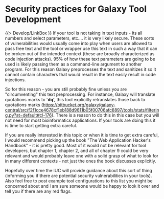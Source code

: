 # Security practices for Galaxy Tool Development

{{> Develop/LinkBox }}
If your tool is not taking in text inputs - its all numbers and select parameters, etc.... it is very likely secure. These sorts of vulnerabilities would usually come into play when users are allowed to pass free text and the tool or wrapper use this text in such a way that it can be broken out of the intended context (these are broadly characterized as code injection attacks). 95% of how these text parameters are going to be used is likely passing them as a command-line argument to another program. For this reason Galaxy preprocesses the text and sanitizes it so it cannot contain characters that would result in the text easily result in code injections.

So for this reason - you are still probably fine unless you are "circumventing" this text preprocessing. For instance, Galaxy will
translate quotations marks to '__dq__', this tool explicitly retranslates those back to quotations marks (https://bitbucket.org/galaxy/galaxy-central/src/f2f1cce4678cf1eb188d9611b05f00706afc8897/tools/stats/filtering.py?at=default#cl-176). There is a reason to do this in this case but you will not need for
most bioinformatics applications. If your tools are doing this it is time to start getting extra careful.

If you are really interested in this topic or when it is time to get extra careful, I would recommend picking up the book "The Web
Application Hacker's Handbook" - it is pretty good. Most of it would not be relevant for tool developers, but chapter 1, chapter 2, and all
of chapter 9 could be very relevant and would probably leave one with a solid grasp of what to look for in many different contexts - not
just the ones the book discusses explicitly.

Hopefully over time the IUC will provide guidance about this sort of thing (informing you if there are potential security vulnerabilities in your tools). Also feel free to post example tool configurations to this list you might be concerned about and I am sure someone would be happy to look it over and tell you if there are any red flags.
